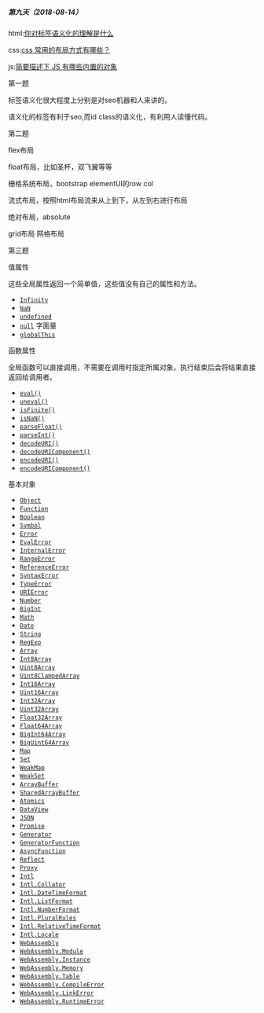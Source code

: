 ##### 第九天（2018-08-14）



html:[你对标签语义化的理解是什么](https://github.com/zivenday/learning/issues/31)



css:[css 常用的布局方式有哪些？](https://github.com/zivenday/learning/issues/32)



js:[简要描述下 JS 有哪些内置的对象](https://github.com/zivenday/learning/issues/33)



第一题

标签语义化很大程度上分别是对seo机器和人来讲的。

语义化的标签有利于seo,而id class的语义化，有利用人读懂代码。



第二题

flex布局

float布局，比如圣杯，双飞翼等等

栅格系统布局，bootstrap elementUI的row col

流式布局，按照html布局流来从上到下，从左到右进行布局

绝对布局，absolute

grid布局 网格布局



第三题

值属性

这些全局属性返回一个简单值，这些值没有自己的属性和方法。

- [`Infinity`](https://developer.mozilla.org/zh-CN/docs/Web/JavaScript/Reference/Global_Objects/Infinity)
- [`NaN`](https://developer.mozilla.org/zh-CN/docs/Web/JavaScript/Reference/Global_Objects/NaN)
- [`undefined`](https://developer.mozilla.org/zh-CN/docs/Web/JavaScript/Reference/Global_Objects/undefined)
- [`null`](https://developer.mozilla.org/zh-CN/docs/Web/JavaScript/Reference/Global_Objects/null) 字面量
- [`globalThis`](https://developer.mozilla.org/zh-CN/docs/Web/JavaScript/Reference/Global_Objects/globalThis)

函数属性

全局函数可以直接调用，不需要在调用时指定所属对象，执行结束后会将结果直接返回给调用者。

- [`eval()`](https://developer.mozilla.org/zh-CN/docs/Web/JavaScript/Reference/Global_Objects/eval)
- [`uneval()`](https://developer.mozilla.org/zh-CN/docs/Web/JavaScript/Reference/Global_Objects/uneval) 
- [`isFinite()`](https://developer.mozilla.org/zh-CN/docs/Web/JavaScript/Reference/Global_Objects/isFinite)
- [`isNaN()`](https://developer.mozilla.org/zh-CN/docs/Web/JavaScript/Reference/Global_Objects/isNaN)
- [`parseFloat()`](https://developer.mozilla.org/zh-CN/docs/Web/JavaScript/Reference/Global_Objects/parseFloat)
- [`parseInt()`](https://developer.mozilla.org/zh-CN/docs/Web/JavaScript/Reference/Global_Objects/parseInt)
- [`decodeURI()`](https://developer.mozilla.org/zh-CN/docs/Web/JavaScript/Reference/Global_Objects/decodeURI)
- [`decodeURIComponent()`](https://developer.mozilla.org/zh-CN/docs/Web/JavaScript/Reference/Global_Objects/decodeURIComponent)
- [`encodeURI()`](https://developer.mozilla.org/zh-CN/docs/Web/JavaScript/Reference/Global_Objects/encodeURI)
- [`encodeURIComponent()`](https://developer.mozilla.org/zh-CN/docs/Web/JavaScript/Reference/Global_Objects/encodeURIComponent)

基本对象

- [`Object`](https://developer.mozilla.org/zh-CN/docs/Web/JavaScript/Reference/Global_Objects/Object)
- [`Function`](https://developer.mozilla.org/zh-CN/docs/Web/JavaScript/Reference/Function)
- [`Boolean`](https://developer.mozilla.org/zh-CN/docs/Web/JavaScript/Reference/Boolean)
- [`Symbol`](https://developer.mozilla.org/zh-CN/docs/Web/JavaScript/Reference/Global_Objects/Symbol)
- [`Error`](https://developer.mozilla.org/zh-CN/docs/Web/JavaScript/Reference/Global_Objects/Error)
- [`EvalError`](https://developer.mozilla.org/zh-CN/docs/Web/JavaScript/Reference/Global_Objects/EvalError)
- [`InternalError`](https://developer.mozilla.org/zh-CN/docs/Web/JavaScript/Reference/Global_Objects/InternalError) 
- [`RangeError`](https://developer.mozilla.org/zh-CN/docs/Web/JavaScript/Reference/Global_Objects/RangeError)
- [`ReferenceError`](https://developer.mozilla.org/zh-CN/docs/Web/JavaScript/Reference/Global_Objects/ReferenceError)
- [`SyntaxError`](https://developer.mozilla.org/zh-CN/docs/Web/JavaScript/Reference/Global_Objects/SyntaxError)
- [`TypeError`](https://developer.mozilla.org/zh-CN/docs/Web/JavaScript/Reference/Global_Objects/TypeError)
- [`URIError`](https://developer.mozilla.org/zh-CN/docs/Web/JavaScript/Reference/Global_Objects/URIError)
- [`Number`](https://developer.mozilla.org/zh-CN/docs/Web/JavaScript/Reference/Global_Objects/Number)
- [`BigInt`](https://developer.mozilla.org/zh-CN/docs/Web/JavaScript/Reference/Global_Objects/BigInt)
- [`Math`](https://developer.mozilla.org/zh-CN/docs/Web/JavaScript/Reference/Global_Objects/Math)
- [`Date`](https://developer.mozilla.org/zh-CN/docs/Web/JavaScript/Reference/Date)
- [`String`](https://developer.mozilla.org/zh-CN/docs/Web/JavaScript/Reference/String)
- [`RegExp`](https://developer.mozilla.org/zh-CN/docs/Web/JavaScript/Reference/RegExp)
- [`Array`](https://developer.mozilla.org/zh-CN/docs/Web/JavaScript/Reference/Array)
- [`Int8Array`](https://developer.mozilla.org/zh-CN/docs/Web/JavaScript/Reference/Global_Objects/Int8Array)
- [`Uint8Array`](https://developer.mozilla.org/zh-CN/docs/Web/JavaScript/Reference/Global_Objects/Uint8Array)
- [`Uint8ClampedArray`](https://developer.mozilla.org/zh-CN/docs/Web/JavaScript/Reference/Global_Objects/Uint8ClampedArray)
- [`Int16Array`](https://developer.mozilla.org/zh-CN/docs/Web/JavaScript/Reference/Global_Objects/Int16Array)
- [`Uint16Array`](https://developer.mozilla.org/zh-CN/docs/Web/JavaScript/Reference/Global_Objects/Uint16Array)
- [`Int32Array`](https://developer.mozilla.org/zh-CN/docs/Web/JavaScript/Reference/Global_Objects/Int32Array)
- [`Uint32Array`](https://developer.mozilla.org/zh-CN/docs/Web/JavaScript/Reference/Global_Objects/Uint32Array)
- [`Float32Array`](https://developer.mozilla.org/zh-CN/docs/Web/JavaScript/Reference/Global_Objects/Float32Array)
- [`Float64Array`](https://developer.mozilla.org/zh-CN/docs/Web/JavaScript/Reference/Global_Objects/Float64Array)
- [`BigInt64Array`](https://developer.mozilla.org/zh-CN/docs/Web/JavaScript/Reference/Global_Objects/BigInt64Array)
- [`BigUint64Array`](https://developer.mozilla.org/zh-CN/docs/Web/JavaScript/Reference/Global_Objects/BigUint64Array)
- [`Map`](https://developer.mozilla.org/zh-CN/docs/Web/JavaScript/Reference/Map)
- [`Set`](https://developer.mozilla.org/zh-CN/docs/Web/JavaScript/Reference/Global_Objects/Set)
- [`WeakMap`](https://developer.mozilla.org/zh-CN/docs/Web/JavaScript/Reference/WeakMap)
- [`WeakSet`](https://developer.mozilla.org/zh-CN/docs/Web/JavaScript/Reference/Global_Objects/WeakSet)
- [`ArrayBuffer`](https://developer.mozilla.org/zh-CN/docs/Web/JavaScript/Reference/Global_Objects/ArrayBuffer)
- [`SharedArrayBuffer`](https://developer.mozilla.org/zh-CN/docs/Web/JavaScript/Reference/Global_Objects/SharedArrayBuffer) 
- [`Atomics`](https://developer.mozilla.org/zh-CN/docs/Web/JavaScript/Reference/Global_Objects/Atomics) 
- [`DataView`](https://developer.mozilla.org/zh-CN/docs/Web/JavaScript/Reference/Global_Objects/DataView)
- [`JSON`](https://developer.mozilla.org/zh-CN/docs/Web/JavaScript/Reference/Global_Objects/JSON)
- [`Promise`](https://developer.mozilla.org/zh-CN/docs/Web/JavaScript/Reference/Global_Objects/Promise)
- [`Generator`](https://developer.mozilla.org/zh-CN/docs/Web/JavaScript/Reference/Global_Objects/Generator)
- [`GeneratorFunction`](https://developer.mozilla.org/zh-CN/docs/Web/JavaScript/Reference/Global_Objects/GeneratorFunction)
- [`AsyncFunction`](https://developer.mozilla.org/zh-CN/docs/Web/JavaScript/Reference/Global_Objects/AsyncFunction) 
- [`Reflect`](https://developer.mozilla.org/zh-CN/docs/Web/JavaScript/Reference/Global_Objects/Reflect)
- [`Proxy`](https://developer.mozilla.org/zh-CN/docs/Web/JavaScript/Reference/Global_Objects/Proxy)
- [`Intl`](https://developer.mozilla.org/zh-CN/docs/Web/JavaScript/Reference/Global_Objects/Intl)
- [`Intl.Collator`](https://developer.mozilla.org/zh-CN/docs/Web/JavaScript/Reference/Global_Objects/Collator)
- [`Intl.DateTimeFormat`](https://developer.mozilla.org/zh-CN/docs/Web/JavaScript/Reference/Global_Objects/DateTimeFormat)
- [`Intl.ListFormat`](https://developer.mozilla.org/zh-CN/docs/Web/JavaScript/Reference/Global_Objects/ListFormat)
- [`Intl.NumberFormat`](https://developer.mozilla.org/zh-CN/docs/Web/JavaScript/Reference/Global_Objects/NumberFormat)
- [`Intl.PluralRules`](https://developer.mozilla.org/zh-CN/docs/Web/JavaScript/Reference/Global_Objects/PluralRules)
- [`Intl.RelativeTimeFormat`](https://developer.mozilla.org/zh-CN/docs/Web/JavaScript/Reference/Global_Objects/RelativeTimeFormat)
- [`Intl.Locale`](https://developer.mozilla.org/zh-CN/docs/Web/JavaScript/Reference/Global_Objects/Locale)
- [`WebAssembly`](https://developer.mozilla.org/zh-CN/docs/Web/JavaScript/Reference/Global_Objects/WebAssembly)
- [`WebAssembly.Module`](https://developer.mozilla.org/zh-CN/docs/Web/JavaScript/Reference/Global_Objects/WebAssembly/Module)
- [`WebAssembly.Instance`](https://developer.mozilla.org/zh-CN/docs/Web/JavaScript/Reference/Global_Objects/WebAssembly/Instance)
- [`WebAssembly.Memory`](https://developer.mozilla.org/zh-CN/docs/Web/JavaScript/Reference/Global_Objects/WebAssembly/Memory)
- [`WebAssembly.Table`](https://developer.mozilla.org/zh-CN/docs/Web/JavaScript/Reference/Global_Objects/WebAssembly/Table)
- [`WebAssembly.CompileError`](https://developer.mozilla.org/zh-CN/docs/Web/JavaScript/Reference/Global_Objects/WebAssembly/CompileError)
- [`WebAssembly.LinkError`](https://developer.mozilla.org/zh-CN/docs/Web/JavaScript/Reference/Global_Objects/WebAssembly/LinkError)
- [`WebAssembly.RuntimeError`](https://developer.mozilla.org/zh-CN/docs/Web/JavaScript/Reference/Global_Objects/WebAssembly/RuntimeError)